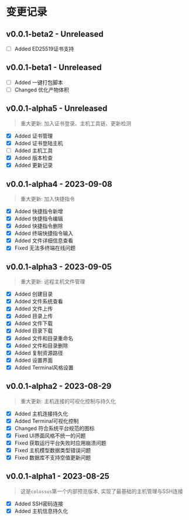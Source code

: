 # 变更记录

## v0.0.1-beta2 - Unreleased

* [ ] Added ED25519证书支持

## v0.0.1-beta1 - Unreleased

* [ ] Added 一键打包脚本
* [ ] Changed 优化产物体积

## v0.0.1-alpha5 - Unreleased

> 重大更新: 加入证书登录、主机工具链、更新检测

* [x] Added 证书管理
* [x] Added 证书登陆主机
* [ ] Added 主机工具
* [x] Added 版本检查
* [x] Added 更新记录

## v0.0.1-alpha4 - 2023-09-08

> 重大更新: 加入快捷指令

* [x] Added 快捷指令新增
* [x] Added 快捷指令编辑
* [x] Added 快捷指令删除
* [x] Added 终端快捷指令输入
* [x] Added 文件详细信息查看
* [x] Fixed 无法多终端在线问题

## v0.0.1-alpha3 - 2023-09-05

> 重大更新: 远程主机文件管理

* [x] Added 创建目录
* [x] Added 文件系统查看
* [x] Added 文件上传
* [x] Added 目录上传
* [x] Added 文件下载
* [x] Added 目录下载
* [x] Added 文件和目录重命名
* [x] Added 文件和目录删除
* [x] Added 复制资源路径
* [x] Added 设置界面
* [x] Added Terminal风格设置

## v0.0.1-alpha2 - 2023-08-29

> 重大更新: 主机连接的可视化控制与持久化

* [x] Added 主机连接持久化
* [x] Added Terminal可视化控制
* [x] Changed 符合系统平台规范的图标
* [x] Fixed UI界面风格不统一的问题
* [x] Fixed 获取运行平台失败时应用崩溃问题
* [x] Fixed 主机模型数据类型错误问题
* [x] Fixed 数据库不支持空值更新问题

## v0.0.1-alpha1 - 2023-08-25

> 这是`colossus`第一个内部预览版本, 实现了最基础的主机管理与SSH连接

* [x] Added SSH密码连接
* [x] Added 主机信息持久化